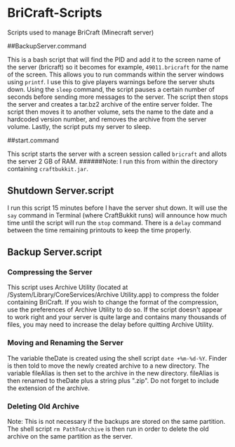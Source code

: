 BriCraft-Scripts
================

Scripts used to manage BriCraft (Minecraft server)

##BackupServer.command

This is a bash script that will find the PID and add it to the screen name of the server (bricraft) so it becomes for example, `49011.bricraft` for the name of the screen. This allows you to run commands within the server windows using `printf`. I use this to give players warnings before the server shuts down. Using the `sleep` command, the script pauses a certain number of seconds before sending more messages to the server. The script then stops the server and creates a tar.bz2 archive of the entire server folder. The script then moves it to another volume, sets the name to the date and a hardcoded version number, and removes the archive from the server volume. Lastly, the script puts my server to sleep.

##start.command

This script starts the server with a screen session called `bricraft` and allots the server 2 GB of RAM.
######Note: I run this from within the directory containing `craftbukkit.jar`.

## Shutdown Server.script

I run this script 15 minutes before I have the server shut down. It will use the `say` command in Terminal (where CraftBukkit runs) will announce how much time until the script will run the `stop` command. There is a `delay` command between the time remaining printouts to keep the time properly.

## Backup Server.script


### Compressing the Server

This script uses Archive Utility (located at /System/Library/CoreServices/Archive Utility.app) to compress the folder containing BriCraft. If you wish to change the format of the compression, use the preferences of Archive Utility to do so. If the script doesn't appear to work right and your server is quite large and contains many thousands of files, you may need to increase the delay before quitting Archive Utility.

### Moving and Renaming the Server

The variable theDate is created using the shell script `date +%m-%d-%Y`. Finder is then told to move the newly created archive to a new directory. The variable fileAlias is then set to the archive in the new directory. fileAlias is then renamed to theDate plus a string plus ".zip". Do not forget to include the extension of the archive.

### Deleting Old Archive

Note: This is not necessary if the backups are stored on the same partition.
The shell script `rm PathToArchive` is then run in order to delete the old archive on the same partition as the server.
